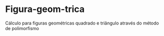 # Figura-geom-trica

Cálculo para figuras geométricas quadrado e triângulo
através do método de polimorfismo 

